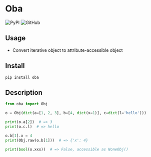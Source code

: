 # Oba

![PyPI](https://img.shields.io/pypi/v/oba.svg)
![GitHub](https://img.shields.io/github/license/Jyonn/Oba.svg)

## Usage

- Convert iterative object to attribute-accessible object

## Install 

`pip install oba`

## Description

```python
from oba import Obj

o = Obj(dict(a=[1, 2, 3], b=[4, dict(x=1)], c=dict(l='hello')))

print(o.a[2])  # => 3
print(o.c.l)  # => hello

o.b[1].x = 4
print(Obj.raw(o.b[1]))  # => {'x': 4}

print(bool(o.xxx))  # => False, accessible as NoneObj()
```
